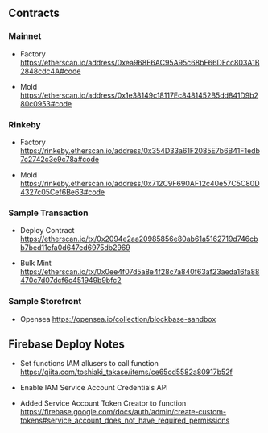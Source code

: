 ## Contracts

### Mainnet

- Factory
  https://etherscan.io/address/0xea968E6AC95A95c68bF66DEcc803A1B2848cdc4A#code

- Mold
  https://etherscan.io/address/0x1e38149c18117Ec8481452B5dd841D9b280c0953#code

### Rinkeby

- Factory
  https://rinkeby.etherscan.io/address/0x354D33a61F2085E7b6B41F1edb7c2742c3e9c78a#code

- Mold
  https://rinkeby.etherscan.io/address/0x712C9F690AF12c40e57C5C80D4327c05Cef6Be63#code

### Sample Transaction

- Deploy Contract
  https://etherscan.io/tx/0x2094e2aa20985856e80ab61a5162719d746cbb7bed11efa0d647ed6975db2969

- Bulk Mint
  https://etherscan.io/tx/0x0ee4f07d5a8e4f28c7a840f63af23aeda16fa88470c7d07dcf6c451949b9bfc2

### Sample Storefront

- Opensea
  https://opensea.io/collection/blockbase-sandbox

## Firebase Deploy Notes

- Set functions IAM allusers to call function
  https://qiita.com/toshiaki_takase/items/ce65cd5582a80917b52f

- Enable IAM Service Account Credentials API
- Added Service Account Token Creator to function
  https://firebase.google.com/docs/auth/admin/create-custom-tokens#service_account_does_not_have_required_permissions
